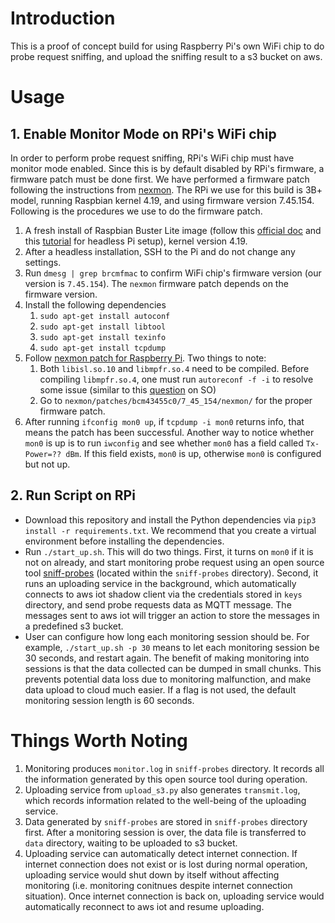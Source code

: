 # Introduction
This is a proof of concept build for using Raspberry Pi's own WiFi chip to do probe request sniffing, and upload the sniffing result to a s3 bucket on aws. 

# Usage
## 1. Enable Monitor Mode on RPi's WiFi chip

In order to perform probe request sniffing, RPi's WiFi chip must have monitor mode enabled. Since this is by default disabled by RPi's firmware, a firmware patch must be done first. We have performed a firmware patch following the instructions from [nexmon](https://github.com/seemoo-lab/nexmon). The RPi we use for this build is 3B+ model, running Raspbian kernel 4.19, and using firmware version 7.45.154. Following is the procedures we use to do the firmware patch.

1. A fresh install of Raspbian Buster Lite image (follow this [official doc](https://www.raspberrypi.org/documentation/installation/installing-images/) and this [tutorial](https://hackernoon.com/raspberry-pi-headless-install-462ccabd75d0) for headless Pi setup), kernel version 4.19. 
2. After a headless installation, SSH to the Pi and do not change any settings.
3. Run `dmesg | grep brcmfmac` to confirm WiFi chip's firmware version (our version is `7.45.154`). The `nexmon` firmware patch depends on the firmware version.
4. Install the following dependencies
    1. `sudo apt-get install autoconf`
    2. `sudo apt-get install libtool`
    3. `sudo apt-get install texinfo`
    4. `sudo apt-get install tcpdump`
5. Follow [nexmon patch for Raspberry Pi](https://github.com/seemoo-lab/nexmon#build-patches-for-bcm43430a1-on-the-rpi3zero-w-or-bcm434355c0-on-the-rpi3rpi4-using-raspbian-recommended). Two things to note:
    1. Both `libisl.so.10` and `libmpfr.so.4` need to be compiled. Before compiling `libmpfr.so.4`, one must run `autoreconf -f -i` to resolve some issue (similar to this [question](https://stackoverflow.com/questions/33278928/how-to-overcome-aclocal-1-15-is-missing-on-your-system-warning) on SO)
    2. Go to `nexmon/patches/bcm43455c0/7_45_154/nexmon/` for the proper firmware patch.
6. After running `ifconfig mon0 up`, if `tcpdump -i mon0` returns info, that means the patch has been successful. Another way to notice whether `mon0` is up is to run `iwconfig` and see whether `mon0` has a field called `Tx-Power=?? dBm`. If this field exists, `mon0` is up, otherwise `mon0` is configured but not up.

## 2. Run Script on RPi
* Download this repository and install the Python dependencies via `pip3 install -r requirements.txt`. We recommend that you create a virtual environment before installing the dependencies.
* Run `./start_up.sh`. This will do two things. First, it turns on `mon0` if it is not on already, and start monitoring probe request using an open source tool [sniff-probes](https://github.com/brannondorsey/sniff-probes) (located within the `sniff-probes` directory). Second, it runs an uploading service in the background, which automatically connects to aws iot shadow client via the credentials stored in `keys` directory, and send probe requests data as MQTT message. The messages sent to aws iot will trigger an action to store the messages in a predefined s3 bucket.
* User can configure how long each monitoring session should be. For example, `./start_up.sh -p 30` means to let each monitoring session be 30 seconds, and restart again. The benefit of making monitoring into sessions is that the data collected can be dumped in small chunks. This prevents potential data loss due to monitoring malfunction, and make data upload to cloud much easier. If a flag is not used, the default monitoring session length is 60 seconds.

# Things Worth Noting
1. Monitoring produces `monitor.log` in `sniff-probes` directory. It records all the information generated by this open source tool during operation.
2. Uploading service from `upload_s3.py` also generates `transmit.log`, which records information related to the well-being of the uploading service.
3. Data generated by `sniff-probes` are stored in `sniff-probes` directory first. After a monitoring session is over, the data file is transferred to `data` directory, waiting to be uploaded to s3 bucket.
4. Uploading service can automatically detect internet connection. If internet connection does not exist or is lost during normal operation, uploading service would shut down by itself without affecting monitoring (i.e. monitoring conitnues despite internet connection situation). Once internet connection is back on, uploading service would automatically reconnect to aws iot and resume uploading.